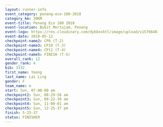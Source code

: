 ```yaml
--- 
layout: runner-info 
event_category: penang-eco-100-2018 
category_km: 30KM 
event-title: Penang Eco 100 2018 
event-location: Bukit Mertajam, Penang 
event-logo: https://res.cloudinary.com/dykbosktl/image/upload/v1576648106/Logo/Logo_lovxhg.jpg 
event-date: 2018-05-12 
checkpoint-name2: CP6 (T-2) 
checkpoint-name3: CP10 (T-3) 
checkpoint-name4: CP11 (T-4) 
checkpoint-name5: FINISH (T-5) 
overall_rank: 12
gender_rank: 4
bib: 3332
first_name: Yeong
last_name: Lai Ling
gender: F
team_name: n
start: Sun, 07-00-00 am
checkpoint2: Sun, 08-29-56 am
checkpoint3: Sun, 09-22-30 am
checkpoint4: Sun, 11-00-01 am
checkpoint5: Sun, 12-25-37 pm
finish: 5-25-37
status: FINISHER
--- 
```


